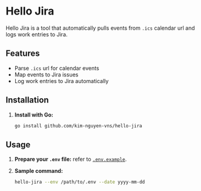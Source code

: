 # Hello Jira

Hello Jira is a tool that automatically pulls events from `.ics` calendar url and logs work entries to Jira.

## Features

- Parse `.ics` url for calendar events
- Map events to Jira issues
- Log work entries to Jira automatically

## Installation

1. **Install with Go:**
    ```bash
    go install github.com/kim-nguyen-vns/hello-jira
    ```

## Usage

1. **Prepare your `.env` file:** refer to [`.env.example`](./.env.example).

3. **Sample command:**
    ```bash
    hello-jira --env /path/to/.env --date yyyy-mm-dd  
    ```

